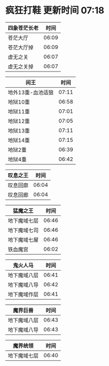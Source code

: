 # 疯狂打鞋 更新时间 07:18

| 四象苍茫长老   | 时间    |
|--------|-------|
| 苍茫大厅 | 06:09 |
| 苍茫大厅掉 | 06:09 |
| 虚无之关 | 06:07 |
| 虚无之关掉 | 06:07 |

| 间王   | 时间    |
|--------|-------|
| 地外13重-血池适狼 | 07:11 |
| 地狱10重 | 06:58 |
| 地狱11重 | 07:01 |
| 地狱12重 | 07:05 |
| 地狱13重 | 07:11 |
| 地狱14重 | 07:15 |
| 地狱2重 | 06:39 |
| 地狱4重 | 06:42 |

| 叹息之王   | 时间    |
|--------|-------|
| 叹息回廓 | 06:04 |
| 叹息回廊 | 06:04 |

| 猛魔之王   | 时间    |
|--------|-------|
| 地下魔域七层 | 06:46 |
| 地下魔域七司 | 06:46 |
| 地下魔域七屋 | 06:46 |
| 铁血魔宫 | 06:02 |

| 鬼火人马   | 时间    |
|--------|-------|
| 地下魔域八层 | 06:41 |
| 地下魔域八导 | 06:42 |
| 地下魔域作层 | 06:41 |

| 魔界巨兽   | 时间    |
|--------|-------|
| 地下魔域八层 | 06:43 |
| 地下魔域八导 | 06:43 |

| 魔界统领   | 时间    |
|--------|-------|
| 地下魔域七层 | 06:40 |